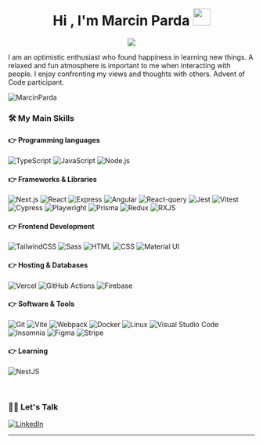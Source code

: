 
<h1 align="center">Hi , I'm Marcin Parda <img src="https://media.giphy.com/media/hvRJCLFzcasrR4ia7z/giphy.gif" width="35"></h1>
<p align="center">
  <a href="https://github.com/DenverCoder1/readme-typing-svg"><img src="https://readme-typing-svg.herokuapp.com?lines=Frontend+Developer;Next.js,+Typescript+Enthusiast;Learning+Nest.js&center=true&width=500&height=50"></a>
</p>
<p>I am an optimistic enthusiast who found happiness in learning new things. A relaxed and fun atmosphere is important to me when interacting with people. I enjoy confronting my views and thoughts with others. Advent of Code participant.</p>
<img src="https://komarev.com/ghpvc/?username=MarcinParda&label=Profile%20views&color=0e75b6&style=plastic" alt="MarcinParda" />

### 🛠️ My Main Skills

#### 👉 Programming languages

<p align="left"> 
  <img alt="TypeScript" src="https://img.shields.io/badge/typescript-%23323330.svg?style=flat&logo=typescript&logoColor=white">
  <img alt="JavaScript" src="https://img.shields.io/badge/javascript-%23323330.svg?style=flat&logo=javascript&logoColor=white">
  <img alt="Node.js" src="https://img.shields.io/badge/node.js-%23323330.svg?style=flat&logo=node.js&logoColor=white">
</p>

#### 👉 Frameworks & Libraries
<p align="left"> 
  <img alt="Next.js" src="https://img.shields.io/badge/Next-FCC624?style=flat&logo=next.js&logoColor=black"/>
  <img alt="React" src="https://img.shields.io/badge/react-FCC624.svg?style=flat&logo=react&logoColor=black"/>
  <img alt="Express" src="https://img.shields.io/badge/express-FCC624.svg?style=flat&logo=express&logoColor=black">
  <img alt="Angular" src="https://img.shields.io/badge/angular-FCC624.svg?style=flat&logo=angular&logoColor=black"/>
  <img alt="React-query" src="https://img.shields.io/badge/React Query-FCC624.svg?style=flat&logo=reactquery&logoColor=black">
  <img alt="Jest" src="https://img.shields.io/badge/Jest-FCC624?style=flat&logo=jest&logoColor=black"/>
  <img alt="Vitest" src="https://img.shields.io/badge/vitest-FCC624?style=flat&logo=vitest&logoColor=black"/>
  <img alt="Cypress" src="https://img.shields.io/badge/Cypress-FCC624?style=flat&logo=cypress&logoColor=black"/>
  <img alt="Playwright" src="https://img.shields.io/badge/playwright-FCC624?style=flat&logo=playwright&logoColor=black"/>
  <img alt="Prisma" src="https://img.shields.io/badge/Prisma-FCC624.svg?style=flat&logo=Prisma&logoColor=black">
  <img alt="Redux" src="https://img.shields.io/badge/redux-FCC624.svg?style=flat&logo=redux&logoColor=black">
  <img alt="RXJS" src="https://img.shields.io/badge/rxjs-FCC624.svg?style=flat&logo=reactivex&logoColor=black">
  &emsp;
</p>

#### 👉 Frontend Development
<p align="left">
  <img alt="TailwindCSS" src="https://img.shields.io/badge/tailwindcss-red.svg?style=flat&logo=tailwind-css&logoColor=white"/>
  <img alt="Sass" src="https://img.shields.io/badge/SASS-red.svg?style=flat&logo=SASS&logoColor=white"/>
  <img alt="HTML" src="https://img.shields.io/badge/html5-red.svg?style=flat&logo=html5&logoColor=white">
  <img alt="CSS" src="https://img.shields.io/badge/css3-red.svg?style=flat&logo=css3&logoColor=white">
  <img alt="Material UI" src="https://img.shields.io/badge/MUI-red.svg?style=flat&logo=material-ui&logoColor=white"/>
</p>

#### 👉 Hosting & Databases
<p align="left">
  <img alt="Vercel" src="https://img.shields.io/badge/vercel-%23039BE5.svg?style=flat&logo=vercel&logoColor=white">
  <img alt="GitHub Actions" src="https://img.shields.io/badge/githubactions-%23039BE5.svg?style=flat&logo=githubactions&logoColor=white">
  <img alt="Firebase" src="https://img.shields.io/badge/firebase-%23039BE5.svg?style=flat&logo=firebase&logoColor=white">
 </p>

#### 👉 Software & Tools
<p>
  <img alt="Git" src="https://img.shields.io/badge/git-%2338B2AC.svg?style=flat&logo=git&logoColor=white">
  <img alt="Vite" src="https://img.shields.io/badge/vite-%2338B2AC.svg?style=flat&logo=vite&logoColor=white">
  <img alt="Webpack" src="https://img.shields.io/badge/webpack-%2338B2AC.svg?style=flat&logo=webpack&logoColor=white">
  <img alt="Docker" src="https://img.shields.io/badge/Docker-%2338B2AC.svg?style=flat&logo=docker&logoColor=white">
  <img alt="Linux" src="https://img.shields.io/badge/Linux-%2338B2AC?style=flat&logo=linux&logoColor=white">
  <img alt="Visual Studio Code" src="https://img.shields.io/badge/Visual%20Studio%20Code-%2338B2AC.svg?style=flat&logo=visual-studio-code&logoColor=white">
  <img alt="Insomnia" src="https://img.shields.io/badge/Insomnia-%2338B2AC?style=flat&logo=insomnia&logoColor=white">
  <img alt="Figma" src="https://img.shields.io/badge/figma-%2338B2AC.svg?style=flat&logo=figma&logoColor=white">
  <img alt="Stripe" src="https://img.shields.io/badge/stripe-%2338B2AC.svg?style=flat&logo=stripe&logoColor=white">
</p>

#### 👉 Learning
<p>
  <img alt="NestJS" src="https://img.shields.io/badge/NestJS-%2320232a.svg?style=flat&logo=nestjs&logoColor=white">
</p>

<br/>

### 🙋‍♀️ Let's Talk
<p align="left">
  <a href="https://linkedin.com/in/marcinparda"><img src="https://img.icons8.com/bubbles/50/000000/linkedin.png" alt="LinkedIn"/></a>
</p>
<hr/>
